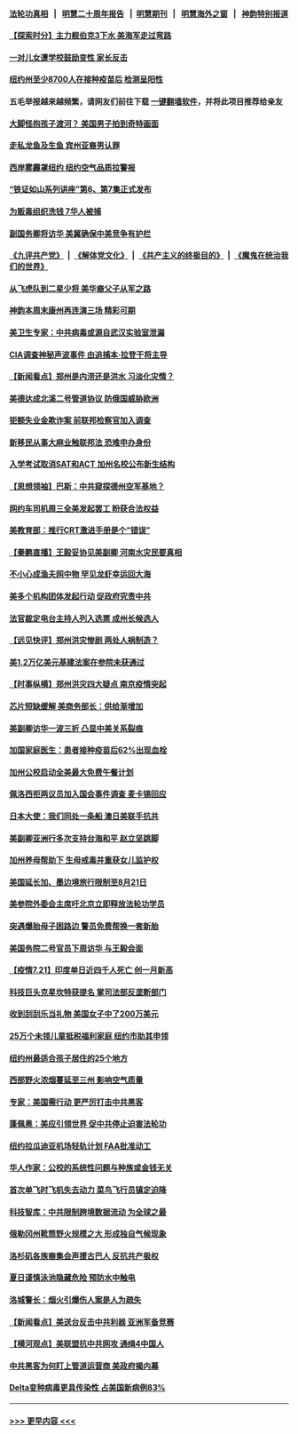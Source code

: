 #### [法轮功真相](https://github.com/gfw-breaker/truth/blob/master/README.md?t=0) &nbsp;&nbsp;|&nbsp;&nbsp; [明慧二十周年报告](https://github.com/gfw-breaker/mh-reports/blob/master/README.md?t=0) &nbsp;&nbsp;|&nbsp;&nbsp;[明慧期刊](https://github.com/gfw-breaker/mh-qikan) &nbsp;&nbsp;|&nbsp;&nbsp; [明慧海外之窗](https://github.com/gfw-breaker/mh-news/blob/master/README.md?t=0) &nbsp;&nbsp;|&nbsp;&nbsp; [神韵特别报道](https://github.com/gfw-breaker/mh-news/blob/master/shenyun.md?t=0)
#### [【探索时分】主力舰伯克3下水 美海军走过弯路](../pages/nsc412/n13105361.md?t=07221951) 
#### [一对儿女遭学校鼓励变性 家长反击](../pages/nsc412/n13106511.md?t=07221951) 
#### [纽约州至少8700人在接种疫苗后 检测呈阳性](../pages/nsc412/n13106231.md?t=07221951) 
#### 五毛举报越来越频繁，请网友们前往下载 [一键翻墙软件](https://github.com/gfw-breaker/ssr-accounts)，并将此项目推荐给亲友
#### [大脚怪抱孩子渡河？ 美国男子拍到奇特画面](../pages/nsc412/n13106221.md?t=07221951) 
#### [走私龙鱼及生鱼 宾州亚裔男认罪](../pages/nsc412/n13106234.md?t=07221951) 
#### [西岸雾霾罩纽约 纽约空气品质拉警报](../pages/nsc412/n13106238.md?t=07221951) 
#### [“铁证如山系列讲座”第6、第7集正式发布](../pages/nsc412/n13106287.md?t=07221951) 
#### [为贩毒组织洗钱 7华人被捕](../pages/nsc412/n13106198.md?t=07221951) 
#### [副国务卿将访华 美冀确保中美竞争有护栏](../pages/nsc412/n13106154.md?t=07221951) 
#### [《九评共产党》](https://github.com/begood0513/9ping.md/blob/master/README.md) &nbsp;|&nbsp; [《解体党文化》](../../../../jtdwh.md/blob/master/README.md)  &nbsp;|&nbsp; [《共产主义的终极目的》](../../../../gczydzjmd.md/blob/master/README.md) &nbsp;|&nbsp; [《魔鬼在统治我们的世界》](../../../../mgztzwmdsj.md/blob/master/README.md) 
#### [从飞虎队到二星少将 美华裔父子从军之路](../pages/nsc412/n13106123.md?t=07221951) 
#### [神韵本周末康州再连演三场 精彩可期](../pages/nsc412/n13106030.md?t=07221951) 
#### [美卫生专家：中共病毒或源自武汉实验室泄漏](../pages/nsc412/n13105756.md?t=07221951) 
#### [CIA调查神秘声波事件 由追捕本‧拉登干将主导](../pages/nsc412/n13105457.md?t=07221951) 
#### [【新闻看点】郑州是内涝还是洪水 习淡化灾情？](../pages/nsc412/n13105546.md?t=07221951) 
#### [美德达成北溪二号管道协议 防俄国威胁欧洲](../pages/nsc412/n13105885.md?t=07221951) 
#### [钜额失业金欺诈案 前联邦检察官加入调查](../pages/nsc412/n13105922.md?t=07221951) 
#### [新移民从事大麻业触联邦法 恐难申办身份](../pages/nsc412/n13105906.md?t=07221951) 
#### [入学考试取消SAT和ACT  加州名校公布新生结构](../pages/nsc412/n13105864.md?t=07221951) 
#### [【思想领袖】巴斯：中共窥探德州空军基地？](../pages/nsc412/n13024284.md?t=07221951) 
#### [网约车司机周三全美发起罢工 盼获合法权益](../pages/nsc412/n13105718.md?t=07221951) 
#### [美教育部：推行CRT激进手册是个“错误”](../pages/nsc412/n13105593.md?t=07221951) 
#### [【秦鹏直播】王毅妥协见美副卿 河南水灾民要真相](../pages/nsc412/n13105597.md?t=07221951) 
#### [不小心成渔夫网中物 罕见龙虾幸运回大海](../pages/nsc412/n13105501.md?t=07221951) 
#### [美多个机构团体发起行动 促政府究责中共](../pages/nsc412/n13105630.md?t=07221951) 
#### [法官裁定电台主持人列入选票 成州长候选人](../pages/nsc412/n13105697.md?t=07221951) 
#### [【远见快评】郑州洪灾惨剧 两处人祸制造？](../pages/nsc412/n13105541.md?t=07221951) 
#### [美1.2万亿美元基建法案在参院未获通过](../pages/nsc412/n13105580.md?t=07221951) 
#### [【时事纵横】郑州洪灾四大疑点 南京疫情突起](../pages/nsc412/n13105563.md?t=07221951) 
#### [芯片短缺缓解 美商务部长：供给渐增加](../pages/nsc412/n13104588.md?t=07221951) 
#### [美副卿访华一波三折 凸显中美关系裂痕](../pages/nsc412/n13105222.md?t=07221951) 
#### [加国家庭医生：患者接种疫苗后62%出现血栓](../pages/nsc412/n13105299.md?t=07221951) 
#### [加州公校启动全美最大免费午餐计划](../pages/nsc412/n13105422.md?t=07221951) 
#### [佩洛西拒两议员加入国会事件调查 麦卡锡回应](../pages/nsc412/n13105260.md?t=07221951) 
#### [日本大使：我们同处一条船 澳日美联手抗共](../pages/nsc412/n13105165.md?t=07221951) 
#### [美副卿亚洲行多次支持台海和平 赵立坚跳脚](../pages/nsc412/n13105124.md?t=07221951) 
#### [加州养母帮助下 生母戒毒并重获女儿监护权](../pages/nsc412/n13104714.md?t=07221951) 
#### [美国延长加、墨边境旅行限制至8月21日](../pages/nsc412/n13104805.md?t=07221951) 
#### [美参院外委会主席吁北京立即释放法轮功学员](../pages/nsc412/n13104658.md?t=07221951) 
#### [突遇爆胎母子困路边 警员免费帮换一套新胎](../pages/nsc412/n13103460.md?t=07221951) 
#### [美国务院二号官员下周访华 与王毅会面](../pages/nsc412/n13104530.md?t=07221951) 
#### [【疫情7.21】印度单日近四千人死亡 创一月新高](../pages/nsc412/n13104091.md?t=07221951) 
#### [科技巨头克星坎特获提名 掌司法部反垄断部门](../pages/nsc412/n13103965.md?t=07221951) 
#### [收到刮刮乐当礼物 美国女子中了200万美元](../pages/nsc412/n13103817.md?t=07221951) 
#### [25万个未领儿童抵税福利家庭  纽约市助其申领](../pages/nsc412/n13103515.md?t=07221951) 
#### [纽约州最适合孩子居住的25个地方](../pages/nsc412/n13103534.md?t=07221951) 
#### [西部野火浓烟蔓延至三州  影响空气质量](../pages/nsc412/n13103524.md?t=07221951) 
#### [专家：美国需行动 更严厉打击中共黑客](../pages/nsc412/n13103193.md?t=07221951) 
#### [蓬佩奥：美应引领世界 促中共停止迫害法轮功](../pages/nsc412/n13102781.md?t=07221951) 
#### [纽约拉瓜迪亚机场轻轨计划 FAA批准动工](../pages/nsc412/n13103488.md?t=07221951) 
#### [华人作家：公校的系统性问题与种族或金钱无关](../pages/nsc412/n13103507.md?t=07221951) 
#### [首次单飞时飞机失去动力 菜鸟飞行员镇定迫降](../pages/nsc412/n13103548.md?t=07221951) 
#### [科技智库：中共限制跨境数据流动 为全球之最](../pages/nsc412/n13103309.md?t=07221951) 
#### [俄勒冈州靴筒野火规模之大 形成独自气候现象](../pages/nsc412/n13103001.md?t=07221951) 
#### [洛杉矶各族裔集会声援古巴人 反抗共产极权](../pages/nsc412/n13100668.md?t=07221951) 
#### [夏日谨慎泳池隐藏危险 预防水中触电](../pages/nsc412/n13103225.md?t=07221951) 
#### [洛城警长：烟火引爆伤人案是人为疏失](../pages/nsc412/n13103120.md?t=07221951) 
#### [【新闻看点】美送台反击中共利器 亚洲军备竞赛](../pages/nsc412/n13102758.md?t=07221951) 
#### [【横河观点】美联盟抗中共网攻 通缉4中国人](../pages/nsc412/n13102929.md?t=07221951) 
#### [中共黑客为何盯上管道运营商 美政府揭内幕](../pages/nsc412/n13102645.md?t=07221951) 
#### [Delta变种病毒更具传染性 占美国新病例83%](../pages/nsc412/n13102990.md?t=07221951) 

----
#### [ >>> 更早内容 <<< ](../indexes/nsc412-earlier.md)
